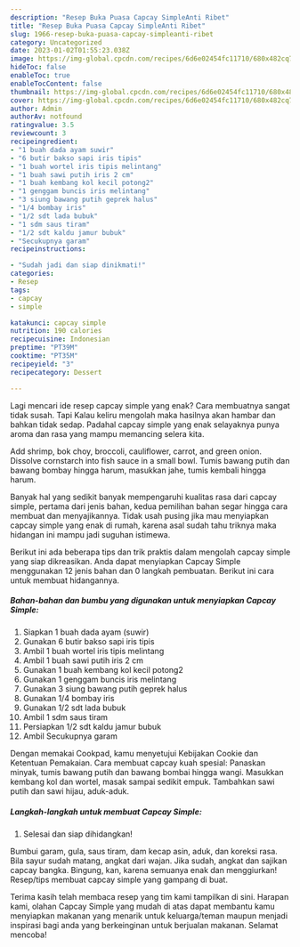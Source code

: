 ```yaml
---
description: "Resep Buka Puasa Capcay SimpleAnti Ribet"
title: "Resep Buka Puasa Capcay SimpleAnti Ribet"
slug: 1966-resep-buka-puasa-capcay-simpleanti-ribet
category: Uncategorized
date: 2023-01-02T01:55:23.038Z
image: https://img-global.cpcdn.com/recipes/6d6e02454fc11710/680x482cq70/capcay-simple-foto-resep-utama.jpg
hideToc: false
enableToc: true
enableTocContent: false
thumbnail: https://img-global.cpcdn.com/recipes/6d6e02454fc11710/680x482cq70/capcay-simple-foto-resep-utama.jpg
cover: https://img-global.cpcdn.com/recipes/6d6e02454fc11710/680x482cq70/capcay-simple-foto-resep-utama.jpg
author: Admin
authorAv: notfound
ratingvalue: 3.5
reviewcount: 3
recipeingredient:
- "1 buah dada ayam suwir"
- "6 butir bakso sapi iris tipis"
- "1 buah wortel iris tipis melintang"
- "1 buah sawi putih iris 2 cm"
- "1 buah kembang kol kecil potong2"
- "1 genggam buncis iris melintang"
- "3 siung bawang putih geprek halus"
- "1/4 bombay iris"
- "1/2 sdt lada bubuk"
- "1 sdm saus tiram"
- "1/2 sdt kaldu jamur bubuk"
- "Secukupnya garam"
recipeinstructions:

- "Sudah jadi dan siap dinikmati!"
categories:
- Resep
tags:
- capcay
- simple

katakunci: capcay simple 
nutrition: 190 calories
recipecuisine: Indonesian
preptime: "PT39M"
cooktime: "PT35M"
recipeyield: "3"
recipecategory: Dessert

---
```



Lagi mencari ide resep capcay simple yang enak? Cara membuatnya sangat tidak susah. Tapi Kalau keliru mengolah maka hasilnya akan hambar dan bahkan tidak sedap. Padahal capcay simple yang enak selayaknya punya aroma dan rasa yang mampu memancing selera kita.


Add shrimp, bok choy, broccoli, cauliflower, carrot, and green onion. Dissolve cornstarch into fish sauce in a small bowl. Tumis bawang putih dan bawang bombay hingga harum, masukkan jahe, tumis kembali hingga harum.

Banyak hal yang sedikit banyak mempengaruhi kualitas rasa dari capcay simple, pertama dari jenis bahan, kedua pemilihan bahan segar hingga cara membuat dan menyajikannya. Tidak usah pusing jika mau menyiapkan capcay simple yang enak di rumah, karena asal sudah tahu triknya maka hidangan ini mampu jadi suguhan istimewa.


Berikut ini ada beberapa tips dan trik praktis dalam mengolah capcay simple yang siap dikreasikan. Anda dapat menyiapkan Capcay Simple menggunakan 12 jenis bahan dan 0 langkah pembuatan. Berikut ini cara untuk membuat hidangannya.

<!--inarticleads1-->

##### Bahan-bahan dan bumbu yang digunakan untuk menyiapkan Capcay Simple:

1. Siapkan 1 buah dada ayam (suwir)
1. Gunakan 6 butir bakso sapi iris tipis
1. Ambil 1 buah wortel iris tipis melintang
1. Ambil 1 buah sawi putih iris 2 cm
1. Gunakan 1 buah kembang kol kecil potong2
1. Gunakan 1 genggam buncis iris melintang
1. Gunakan 3 siung bawang putih geprek halus
1. Gunakan 1/4 bombay iris
1. Gunakan 1/2 sdt lada bubuk
1. Ambil 1 sdm saus tiram
1. Persiapkan 1/2 sdt kaldu jamur bubuk
1. Ambil Secukupnya garam


Dengan memakai Cookpad, kamu menyetujui Kebijakan Cookie dan Ketentuan Pemakaian. Cara membuat capcay kuah spesial: Panaskan minyak, tumis bawang putih dan bawang bombai hingga wangi. Masukkan kembang kol dan wortel, masak sampai sedikit empuk. Tambahkan sawi putih dan sawi hijau, aduk-aduk. 

<!--inarticleads2-->

##### Langkah-langkah untuk membuat Capcay Simple:


1. Selesai dan siap dihidangkan!

Bumbui garam, gula, saus tiram, dam kecap asin, aduk, dan koreksi rasa. Bila sayur sudah matang, angkat dari wajan. Jika sudah, angkat dan sajikan capcay bangka. Bingung, kan, karena semuanya enak dan menggiurkan! Resep/tips membuat capcay simple yang gampang di buat. 

Terima kasih telah membaca resep yang tim kami tampilkan di sini. Harapan kami, olahan Capcay Simple yang mudah di atas dapat membantu kamu menyiapkan makanan yang menarik untuk keluarga/teman maupun menjadi inspirasi bagi anda yang berkeinginan untuk berjualan makanan. Selamat mencoba!
